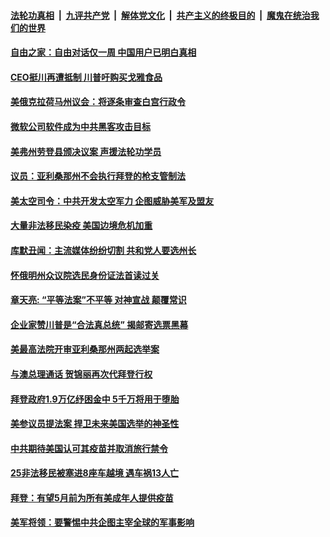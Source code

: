 

####  [法轮功真相](../../../../basic/blob/master/README.md?t=03041601) &nbsp;|&nbsp; [九评共产党](../../../../9ping.md/blob/master/README.md?t=03041601) &nbsp;|&nbsp; [解体党文化](../../../../jtdwh.md/blob/master/README.md?t=03041601)  &nbsp;|&nbsp; [共产主义的终极目的](../../../../gczydzjmd.md/blob/master/README.md?t=03041601) &nbsp;|&nbsp; [魔鬼在统治我们的世界](../../../../mgztzwmdsj.md/blob/master/README.md?t=03041601) 

#### [自由之家：自由对话仅一周 中国用户已明白真相](../pages/soh6/480548.md?t=03041601) 
#### [CEO挺川再遭抵制 川普吁购买戈雅食品](../pages/soh6/480560.md?t=03041601) 
#### [美俄克拉荷马州议会：将逐条审查白宫行政令](../pages/soh6/480539.md?t=03041601) 
#### [微软公司软件成为中共黑客攻击目标](../pages/soh6/480521.md?t=03041601) 
#### [美弗州劳登县颁决议案 声援法轮功学员](../pages/soh6/480524.md?t=03041601) 
#### [议员：亚利桑那州不会执行拜登的枪支管制法](../pages/soh6/480518.md?t=03041601) 
#### [美太空司令：中共开发太空军力 企图威胁美军及盟友](../pages/soh6/480482.md?t=03041601) 
#### [大量非法移民染疫 美国边境危机加重](../pages/soh6/480488.md?t=03041601) 
#### [库默丑闻：主流媒体纷纷切割 共和党人要选州长 ](../pages/soh6/480473.md?t=03041601) 
#### [怀俄明州众议院选民身份证法首读过关](../pages/soh6/480458.md?t=03041601) 
#### [章天亮: “平等法案”不平等 对神宣战 颠覆常识](../pages/soh6/480485.md?t=03041601) 
#### [企业家赞川普是“合法真总统” 揭邮寄选票黑幕](../pages/soh6/480455.md?t=03041601) 
#### [美最高法院开审亚利桑那州两起选举案](../pages/soh6/480101.md?t=03041601) 
#### [与澳总理通话 贺锦丽再次代拜登行权](../pages/soh6/480452.md?t=03041601) 
#### [拜登政府1.9万亿纾困金中 5千万将用于堕胎](../pages/soh6/480419.md?t=03041601) 
#### [美参议员提法案 捍卫未来美国选举的神圣性](../pages/soh6/480431.md?t=03041601) 
#### [中共期待美国认可其疫苗并取消旅行禁令](../pages/soh6/480386.md?t=03041601) 
#### [25非法移民被塞进8座车越境 遇车祸13人亡](../pages/soh6/480413.md?t=03041601) 
#### [拜登：有望5月前为所有美成年人提供疫苗](../pages/soh6/480410.md?t=03041601) 
#### [美军将领：要警惕中共企图主宰全球的军事影响](../pages/soh6/480389.md?t=03041601) 

